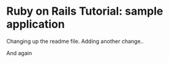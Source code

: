 # Ruby on Rails Tutorial: sample application

Changing up the readme file.
Adding another change..

And again